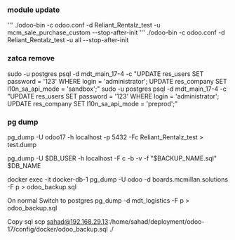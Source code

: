 ### module update
'''
./odoo-bin -c odoo.conf -d Reliant_Rentalz_test -u mcm_sale_purchase_custom --stop-after-init
'''
./odoo-bin -c odoo.conf -d Reliant_Rentalz_test -u all --stop-after-init

### zatca remove 
sudo -u postgres psql -d mdt_main_17-4 -c "UPDATE res_users SET password = '123' WHERE login = 'administrator'; UPDATE res_company SET l10n_sa_api_mode = 'sandbox';"
sudo -u postgres psql -d mdt_main_17-4 -c "UPDATE res_users SET password = '123' WHERE login = 'administrator'; UPDATE res_company SET l10n_sa_api_mode = 'preprod';"

### pg dump

pg_dump -U odoo17 -h localhost -p 5432 -Fc Reliant_Rentalz_test > test.dump

pg_dump -U $DB_USER -h localhost -F c -b -v -f "$BACKUP_NAME.sql" $DB_NAME

docker exec -it docker-db-1 pg_dump -U odoo -d boards.mcmillan.solutions -F p > odoo_backup.sql

On normal 
Switch to postgres
pg_dump -d mdt_logistics -F p > odoo_backup.sql


Copy sql
scp sahad@192.168.29.13:/home/sahad/deployment/odoo-17/config/docker/odoo_backup.sql ./

